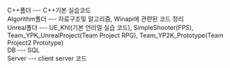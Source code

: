 C++폴더 --- C++기본 실습코드<br/>
Algorithm폴더 --- 자료구조및 알고리즘, Winapi에 관련된 코드 정리<br/>
Unreal폴더 --- UE_Kht(기본 언리얼 실습 코드), SimpleShooter(FPS), Team_YPK_UnrealProject(Team Project RPG), Team_YP2K_Prototype(Team Project2 Prototype)<br/>
DB --- SQL<br/>
Server --- client server 코드 
